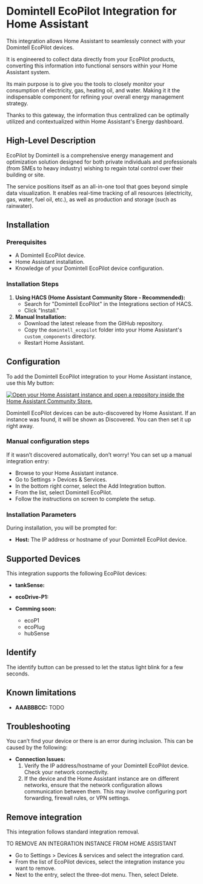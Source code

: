 # Domintell EcoPilot Integration for Home Assistant

This integration allows Home Assistant to seamlessly connect with your Domintell EcoPilot devices.

It is engineered to collect data directly from your EcoPilot products, converting this information into functional sensors within your Home Assistant system.

Its main purpose is to give you the tools to closely monitor your consumption of electricity, gas, heating oil, and water. Making it it the indispensable component for refining your overall energy management strategy.

Thanks to this gateway, the information thus centralized can be optimally utilized and contextualized within Home Assistant's Energy dashboard.

## High-Level Description

EcoPilot by Domintell is a comprehensive energy management and optimization solution designed for both private individuals and professionals (from SMEs to heavy industry) wishing to regain total control over their building or site.

The service positions itself as an all-in-one tool that goes beyond simple data visualization. It enables real-time tracking of all resources (electricity, gas, water, fuel oil, etc.), as well as production and storage (such as rainwater).

## Installation

### Prerequisites

- A Domintell EcoPilot device.
- Home Assistant installation.
- Knowledge of your Domintell EcoPilot device configuration.

### Installation Steps

1.  **Using HACS (Home Assistant Community Store - Recommended):**
    - Search for "Domintell EcoPilot" in the Integrations section of HACS.
    - Click "Install."
2.  **Manual Installation:**
    - Download the latest release from the GitHub repository.
    - Copy the `domintell_ecopilot` folder into your Home Assistant's `custom_components` directory.
    - Restart Home Assistant.

## Configuration

To add the Domintell EcoPilot integration to your Home Assistant instance, use this My button:

[![Open your Home Assistant instance and open a repository inside the Home Assistant Community Store.](https://my.home-assistant.io/badges/hacs_repository.svg)](https://my.home-assistant.io/redirect/hacs_repository/?owner=Domintell&repository=ha_domintell_ecopilot&category=Integration)

Domintell EcoPilot devices can be auto-discovered by Home Assistant. If an instance was found, it will be shown as Discovered. You can then set it up right away.

### Manual configuration steps

If it wasn’t discovered automatically, don’t worry! You can set up a manual integration entry:

- Browse to your Home Assistant instance.
- Go to Settings > Devices & Services.
- In the bottom right corner, select the Add Integration button.
- From the list, select Domintell EcoPilot.
- Follow the instructions on screen to complete the setup.

### Installation Parameters

During installation, you will be prompted for:

- **Host:** The IP address or hostname of your Domintell EcoPilot device.

## Supported Devices

This integration supports the following EcoPilot devices:

- **tankSense:**

- **ecoDrive-P1:**

- **Comming soon:**
  - ecoP1
  - ecoPlug
  - hubSense

## Identify

The identify button can be pressed to let the status light blink for a few seconds.

## Known limitations

- **AAABBBCC:** TODO

## Troubleshooting

You can’t find your device or there is an error during inclusion. This can be caused by the following:

- **Connection Issues:**
  1.  Verify the IP address/hostname of your Domintell EcoPilot device. Check your network connectivity.
  2.  If the device and the Home Assistant instance are on different networks, ensure that the network configuration allows communication between them. This may involve configuring port forwarding, firewall rules, or VPN settings.

## Remove integration

This integration follows standard integration removal.

TO REMOVE AN INTEGRATION INSTANCE FROM HOME ASSISTANT

- Go to Settings > Devices & services and select the integration card.
- From the list of EcoPilot devices, select the integration instance you want to remove.
- Next to the entry, select the three-dot menu. Then, select Delete.
